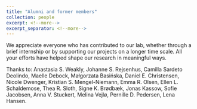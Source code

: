 ```yaml
---
title: "Alumni and former members"
collection: people
excerpt: <!--more-->
excerpt_separator: <!--more-->
---
```


<!--more-->

We appreciate everyone who has contributed to our lab, whether through a brief internship or by supporting our projects on a longer time scale. All your efforts have helped shape our research in meaningful ways.

Thanks to:
Anastasia S. Weakly, Johanne S. Rejsenhus, Camilla Sardeto Deolindo, Maelle Debock, Małgorzata Basińska, Daniel E. Christensen, Nicole Dwenger, Kristian S. Mengel-Niemann, Emma R. Olsen, Ellen L. Schaldemose, Thea R. Sloth, Signe K. Brødbæk, Jonas Kassow, Sofie Jacobsen, Anna V. Stuckert, Melina Vejlø, Pernille D. Pedersen, Lena Hansen.

<!-- Cyprien Simonnet -->